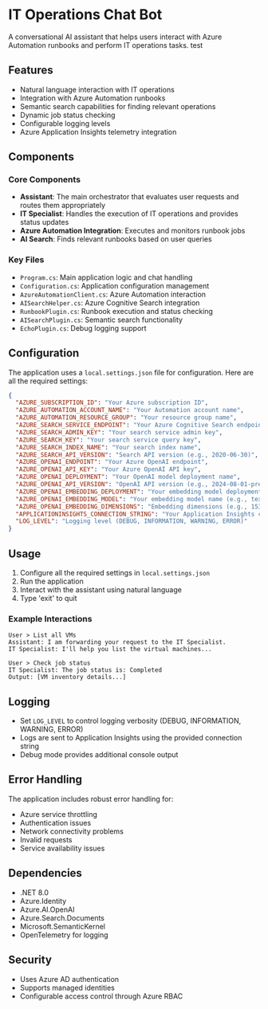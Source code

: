 # IT Operations Chat Bot

A conversational AI assistant that helps users interact with Azure Automation runbooks and perform IT operations tasks. test

## Features

- Natural language interaction with IT operations
- Integration with Azure Automation runbooks
- Semantic search capabilities for finding relevant operations
- Dynamic job status checking
- Configurable logging levels
- Azure Application Insights telemetry integration

## Components

### Core Components

- **Assistant**: The main orchestrator that evaluates user requests and routes them appropriately
- **IT Specialist**: Handles the execution of IT operations and provides status updates
- **Azure Automation Integration**: Executes and monitors runbook jobs
- **AI Search**: Finds relevant runbooks based on user queries

### Key Files

- `Program.cs`: Main application logic and chat handling
- `Configuration.cs`: Application configuration management
- `AzureAutomationClient.cs`: Azure Automation interaction
- `AISearchHelper.cs`: Azure Cognitive Search integration
- `RunbookPlugin.cs`: Runbook execution and status checking
- `AISearchPlugin.cs`: Semantic search functionality
- `EchoPlugin.cs`: Debug logging support

## Configuration

The application uses a `local.settings.json` file for configuration. Here are all the required settings:

```json
{
  "AZURE_SUBSCRIPTION_ID": "Your Azure subscription ID",
  "AZURE_AUTOMATION_ACCOUNT_NAME": "Your Automation account name",
  "AZURE_AUTOMATION_RESOURCE_GROUP": "Your resource group name",
  "AZURE_SEARCH_SERVICE_ENDPOINT": "Your Azure Cognitive Search endpoint",
  "AZURE_SEARCH_ADMIN_KEY": "Your search service admin key",
  "AZURE_SEARCH_KEY": "Your search service query key",
  "AZURE_SEARCH_INDEX_NAME": "Your search index name",
  "AZURE_SEARCH_API_VERSION": "Search API version (e.g., 2020-06-30)",
  "AZURE_OPENAI_ENDPOINT": "Your Azure OpenAI endpoint",
  "AZURE_OPENAI_API_KEY": "Your Azure OpenAI API key",
  "AZURE_OPENAI_DEPLOYMENT": "Your OpenAI model deployment name",
  "AZURE_OPENAI_API_VERSION": "OpenAI API version (e.g., 2024-08-01-preview)",
  "AZURE_OPENAI_EMBEDDING_DEPLOYMENT": "Your embedding model deployment name",
  "AZURE_OPENAI_EMBEDDING_MODEL": "Your embedding model name (e.g., text-embedding-ada-002)",
  "AZURE_OPENAI_EMBEDDING_DIMENSIONS": "Embedding dimensions (e.g., 1536)",
  "APPLICATIONINSIGHTS_CONNECTION_STRING": "Your Application Insights connection string",
  "LOG_LEVEL": "Logging level (DEBUG, INFORMATION, WARNING, ERROR)"
}
```

## Usage

1. Configure all the required settings in `local.settings.json`
2. Run the application
3. Interact with the assistant using natural language
4. Type 'exit' to quit

### Example Interactions

```
User > List all VMs
Assistant: I am forwarding your request to the IT Specialist.
IT Specialist: I'll help you list the virtual machines...

User > Check job status
IT Specialist: The job status is: Completed
Output: [VM inventory details...]
```

## Logging

- Set `LOG_LEVEL` to control logging verbosity (DEBUG, INFORMATION, WARNING, ERROR)
- Logs are sent to Application Insights using the provided connection string
- Debug mode provides additional console output

## Error Handling

The application includes robust error handling for:
- Azure service throttling
- Authentication issues
- Network connectivity problems
- Invalid requests
- Service availability issues

## Dependencies

- .NET 8.0
- Azure.Identity
- Azure.AI.OpenAI
- Azure.Search.Documents
- Microsoft.SemanticKernel
- OpenTelemetry for logging

## Security

- Uses Azure AD authentication
- Supports managed identities
- Configurable access control through Azure RBAC 